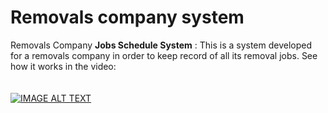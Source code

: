 # Removals company system
Removals Company **Jobs Schedule System** : This is a system developed for a removals company in order to keep record of all its removal jobs.
See how it works in the video:\
\
\
[![IMAGE ALT TEXT](http://img.youtube.com/vi/2KKx6ePu0_s/0.jpg)](https://youtube.com/watch?v=2KKx6ePu0_s&feature=share "Video Title")
